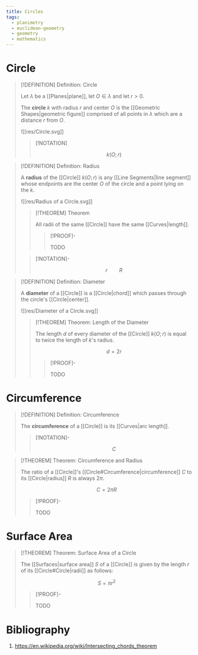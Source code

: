 ```yaml
---
title: Circles
tags:
  - planimetry
  - euclidean-geometry
  - geometry
  - mathematics
---
```


# Circle

>[!DEFINITION] Definition: Circle
>
>Let $\lambda$ be a [[Planes|plane]], let $O \in \lambda$ and let $r \gt 0$.
>
>The **circle** $k$ with radius $r$ and center $O$ is the [[Geometric Shapes|geometric figure]] comprised of all points in $\lambda$ which are a distance $r$ from $O$.
>
>![[res/Circle.svg]]
>
>>[!NOTATION]
>>
>>$$k(O;r)$$
>>
>

>[!DEFINITION] Definition: Radius
>
>A **radius** of the [[Circle]] $k(O;r)$ is any [[Line Segments|line segment]] whose endpoints are the center $O$ of the circle and a point lying on the $k$.
>
>![[res/Radius of a Circle.svg]]
>
>>[!THEOREM] Theorem
>>
>>All radii of the same [[Circle]] have the same [[Curves|length]].
>>
>>>[!PROOF]-
>>>
>>>TODO
>>>
>
>>[!NOTATION]-
>>
>>$$
>>r \qquad R
>>$$
>>
>

>[!DEFINITION] Definition: Diameter
>
>A **diameter** of a [[Circle]] is a [[Circle|chord]] which passes through the circle's [[Circle|center]].
>
>![[res/Diameter of a Circle.svg]]
>
>>[!THEOREM] Theorem: Length of the Diameter
>>
>>The length $d$ of every diameter of the [[Circle]] $k(O;r)$ is equal to twice the length of $k$'s radius.
>>
>>$$
>>d = 2r
>>$$
>>
>>>[!PROOF]-
>>>
>>>TODO
>>>
>>
>

# Circumference

>[!DEFINITION] Definition: Circumference
>
>The **circumference** of a [[Circle]] is its [[Curves|arc length]].
>
>>[!NOTATION]-
>>
>>$$
>>C
>>$$
>>
>

>[!THEOREM] Theorem: Circumference and Radius
>
>The ratio of a [[Circle]]'s [[Circle#Circumference|circumference]] $C$ to its [[Circle|radius]] $R$ is always $2\pi$.
>
>$$
>C = 2\pi R
>$$
>
>>[!PROOF]-
>>
>>TODO
>>
>

# Surface Area

>[!THEOREM] Theorem: Surface Area of a Circle
>
>The [[Surfaces|surface area]] $S$ of a [[Circle]] is given by the length $r$ of its [[Circle#Circle|radii]] as follows:
>
>$$
>S = \pi r^2
>$$
>
>>[!PROOF]-
>>
>>TODO
>>
>

# Bibliography

1. https://en.wikipedia.org/wiki/Intersecting_chords_theorem
